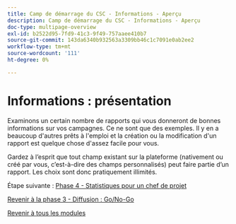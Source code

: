 ```yaml
---
title: Camp de démarrage du CSC - Informations - Aperçu
description: Camp de démarrage du CSC - Informations - Aperçu
doc-type: multipage-overview
exl-id: b2522d95-7fd9-41c3-9f49-757aaee410b7
source-git-commit: 143da6340b932563a3309bb46c1c7091e0ab2ee2
workflow-type: tm+mt
source-wordcount: '111'
ht-degree: 0%

---
```


# Informations : présentation

Examinons un certain nombre de rapports qui vous donneront de bonnes informations sur vos campagnes.  Ce ne sont que des exemples.  Il y en a beaucoup d&#39;autres prêts à l&#39;emploi et la création ou la modification d&#39;un rapport est quelque chose d&#39;assez facile pour vous.

Gardez à l’esprit que tout champ existant sur la plateforme (nativement ou créé par vous, c’est-à-dire des champs personnalisés) peut faire partie d’un rapport.  Les choix sont donc pratiquement illimités.

Étape suivante : [Phase 4 - Statistiques pour un chef de projet](./project-manager.md)

[Revenir à la phase 3 - Diffusion : Go/No-Go](../delivery/go-nogo.md)

[Revenir à tous les modules](../../overview.md)

